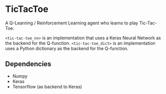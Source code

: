 # TicTacToe
A Q-Learning / Reinforcement Learning agent who learns to play Tic-Tac-Toe.

`<tic-tac-toe_nn>` is an implementation that uses a Keras Neural Network as the backend for the Q-function.
`<tic-tac-toe_dict>` is an implementation uses a Python dictionary as the backend for the Q-function.

## Dependencies

 * Numpy
 * Keras
 * Tensorflow (as backend to Keras)
 